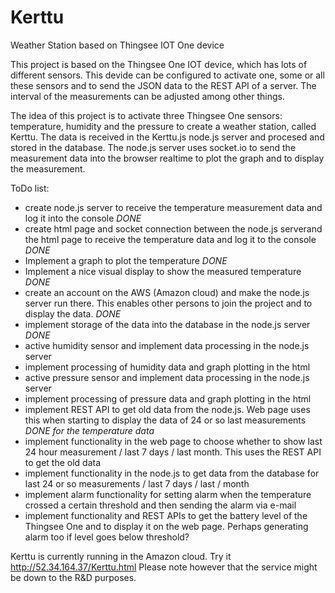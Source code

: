# Kerttu
Weather Station based on Thingsee IOT One device

This project is based on the Thingsee One IOT device, which has lots of different sensors. This devide can be configured to activate one, some or all these sensors and to send the JSON data to the REST API of a server. The interval of the measurements can be adjusted among other things.

The idea of this project is to activate three Thingsee One sensors: temperature, humidity and the pressure to create a weather station, called Kerttu. The data is received in the Kerttu.js node.js server and procesed and stored in the database. The node.js server uses socket.io to send the measurement data into the browser realtime to plot the graph and to display the measurement.

ToDo list:
- create node.js server to receive the temperature measurement data and log it into the console *DONE*
- create html page and socket connection between the node.js serverand the html page to receive the temperature data and log it to the console *DONE*
- Implement a graph to plot the temperature *DONE*
- Implement a nice visual display to show the measured temperature *DONE*
- create an account on the AWS (Amazon cloud) and make the node.js server run there. This enables other persons to join the project and to display the data. *DONE*
- implement storage of the data into the database in the node.js server *DONE*
- active humidity sensor and implement data processing in the node.js server
- implement processing of humidity data and graph plotting in the html
- active pressure sensor and implement data processing in the node.js server
- implement processing of pressure data and graph plotting in the html
- implement REST API to get old data from the node.js. Web page uses this when starting to display the data of 24 or so last measurements *DONE for the temperature data*
- implement functionality in the web page to choose whether to show last 24 hour measurement / last 7 days / last month. This uses the REST API to get the old data
- implement functionality in the node.js to get data from the database for last 24 or so measurements / last 7 days / last / month
- implement alarm functionality for setting alarm when the temperature crossed a certain threshold and then sending the alarm via e-mail
- implement functionality and REST APIs to get the battery level of the Thingsee One and to display it on the web page. Perhaps generating alarm too if level goes below threshold?

<bold>Kerttu is currently running in the Amazon cloud</bold>. Try it http://52.34.164.37/Kerttu.html
Please note however that the service might be down to the R&D purposes. 
